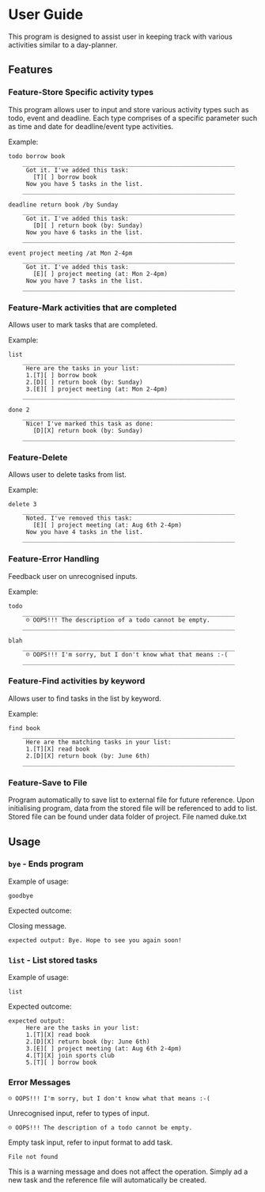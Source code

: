 # User Guide
This program is designed to assist user in keeping track with various activities similar to a day-planner.
## Features 

### Feature-Store Specific activity types

This program allows user to input and store various activity types such as todo, event and deadline. Each type comprises of a specific parameter such as time and date for deadline/event type activities.

Example:
```
todo borrow book
    ____________________________________________________________
     Got it. I've added this task: 
       [T][ ] borrow book
     Now you have 5 tasks in the list.
    ____________________________________________________________

deadline return book /by Sunday
    ____________________________________________________________
     Got it. I've added this task: 
       [D][ ] return book (by: Sunday)
     Now you have 6 tasks in the list.
    ____________________________________________________________

event project meeting /at Mon 2-4pm
    ____________________________________________________________
     Got it. I've added this task: 
       [E][ ] project meeting (at: Mon 2-4pm)
     Now you have 7 tasks in the list.
    ____________________________________________________________
```
### Feature-Mark activities that are completed

Allows user to mark tasks that are completed.

Example:
```
list
    ____________________________________________________________
     Here are the tasks in your list:
     1.[T][ ] borrow book
     2.[D][ ] return book (by: Sunday)
     3.[E][ ] project meeting (at: Mon 2-4pm)
    ____________________________________________________________

done 2
    ____________________________________________________________
     Nice! I've marked this task as done: 
       [D][X] return book (by: Sunday)
    ____________________________________________________________
```
### Feature-Delete

Allows user to delete tasks from list.

Example:
```
delete 3
    ____________________________________________________________
     Noted. I've removed this task: 
       [E][ ] project meeting (at: Aug 6th 2-4pm)
     Now you have 4 tasks in the list.
    ____________________________________________________________
```
### Feature-Error Handling

Feedback user on unrecognised inputs.

Example:
```
todo
    ____________________________________________________________
     ☹ OOPS!!! The description of a todo cannot be empty.
    ____________________________________________________________

blah
    ____________________________________________________________
     ☹ OOPS!!! I'm sorry, but I don't know what that means :-(
    ____________________________________________________________
```
### Feature-Find activities by keyword

Allows user to find tasks in the list by keyword.

Example:
```
find book
    ____________________________________________________________
     Here are the matching tasks in your list:
     1.[T][X] read book
     2.[D][X] return book (by: June 6th)
    ____________________________________________________________
```
### Feature-Save to File

Program automatically to save list to external file for future reference. Upon initialising program, data from the stored file will be referenced to add to list.
Stored file can be found under data folder of project. File named duke.txt

## Usage

### `bye` - Ends program

Example of usage: 

`goodbye`

Expected outcome:

Closing message.

```
expected output: Bye. Hope to see you again soon!
```

### `list` - List stored tasks

Example of usage: 

`list`

Expected outcome:

```
expected output: 
     Here are the tasks in your list:
     1.[T][X] read book
     2.[D][X] return book (by: June 6th)
     3.[E][ ] project meeting (at: Aug 6th 2-4pm)
     4.[T][X] join sports club
     5.[T][ ] borrow book

```
### Error Messages

```
☹ OOPS!!! I'm sorry, but I don't know what that means :-(
```
Unrecognised input, refer to types of input.

```
☹ OOPS!!! The description of a todo cannot be empty.
```
Empty task input, refer to input format to add task.

```
File not found
```
This is a warning message and does not affect the operation. Simply ad a new task and the reference file will automatically be created.